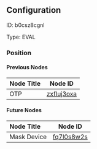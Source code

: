 # <nil>
## Configuration
ID:  b0csz8cgnl

Type: EVAL 








### Position

#### Previous Nodes
| Node Title | Node ID |
| :------------- | ------------ |
| OTP | [zxfluj3oxa](./zxfluj3oxa.md) | 
 
 #### Future Nodes
| Node Title | Node ID |
| :------------- | ------------ |
| Mask Device |[fq7l0s8w2s](./fq7l0s8w2s.md) | 